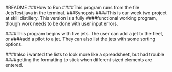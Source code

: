 #README
###How to Run
####This program runs from the file JetsTest.java in the terminal.
###Synopsis
####This is our week two project at skill distillery. This version is a fully
####functional working program, though work needs to be done with user input errors.

####This program begins with five jets. The user can add a jet to the fleet, or
####add a pilot to a jet. They can also list the jets with some sorting options.

####also i wanted the lists to look more like a spreadsheet, but had trouble
####getting the formatting to stick when different sized elements are entered.
